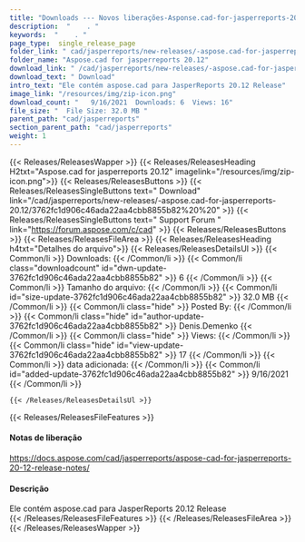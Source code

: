 ```yaml
---
title: "Downloads --- Novos liberações-Asponse.cad-for-jasperreports-20.12." 
description:  "    . " 
keywords:  "    . " 
page_type:  single_release_page
folder_link: " cad/jasperreports/new-releases/-aspose.cad-for-jasperreports-20.12/"
folder_name: "Aspose.cad for jasperreports 20.12"
download_link: " /cad/jasperreports/new-releases/-aspose.cad-for-jasperreports-20.12/3762fc1d906c46ada22aa4cbb8855b82"
download_text: " Download"
intro_text: "Ele contém aspose.cad para JasperReports 20.12 Release"
image_link: "/resources/img/zip-icon.png"
download_count: "   9/16/2021  Downloads: 6  Views: 16"
file_size: "  File Size: 32.0 MB "
parent_path: "cad/jasperreports"
section_parent_path: "cad/jasperreports"
weight: 1
---
```


{{< Releases/ReleasesWapper >}}
  {{< Releases/ReleasesHeading H2txt="Aspose.cad for jasperreports 20.12" imagelink="/resources/img/zip-icon.png">}}
  {{< Releases/ReleasesButtons >}}
    {{< Releases/ReleasesSingleButtons text=" Download" link="/cad/jasperreports/new-releases/-aspose.cad-for-jasperreports-20.12/3762fc1d906c46ada22aa4cbb8855b82%20%20" >}}
    {{< Releases/ReleasesSingleButtons text=" Support Forum " link="https://forum.aspose.com/c/cad" >}}
  {{< Releases/ReleasesButtons >}}
  {{< Releases/ReleasesFileArea >}}
    {{< Releases/ReleasesHeading h4txt="Detalhes do arquivo">}}
    {{< Releases/ReleasesDetailsUl >}}
            {{< Common/li  >}} Downloads: {{< /Common/li >}} 
      {{< Common/li class="downloadcount" id="dwn-update-3762fc1d906c46ada22aa4cbb8855b82" >}} 6 {{< /Common/li >}} 
      {{< Common/li  >}} Tamanho do arquivo: {{< /Common/li >}} 
      {{< Common/li id="size-update-3762fc1d906c46ada22aa4cbb8855b82" >}} 32.0 MB {{< /Common/li >}} 
      {{< Common/li  class="hide" >}} Posted By: {{< /Common/li >}} 
      {{< Common/li class="hide" id="author-update-3762fc1d906c46ada22aa4cbb8855b82" >}} Denis.Demenko {{< /Common/li >}} 
      {{< Common/li class="hide"  >}} Views: {{< /Common/li >}} 
      {{< Common/li class="hide" id="view-update-3762fc1d906c46ada22aa4cbb8855b82" >}} 17 {{< /Common/li >}} 
      {{< Common/li  >}} data adicionada: {{< /Common/li >}} 
      {{< Common/li id="added-update-3762fc1d906c46ada22aa4cbb8855b82" >}} 9/16/2021 {{< /Common/li >}} 

    {{< /Releases/ReleasesDetailsUl >}}

  {{< Releases/ReleasesFileFeatures >}}
      <h4>Notas de liberação</h4><div><a href="https://docs.aspose.com/cad/jasperreports/aspose-cad-for-jasperreports-20-12-release-notes/">https://docs.aspose.com/cad/jasperreports/aspose-cad-for-jasperreports-20-12-release-notes/</a></div><h4>Descrição</h4><div class="HTMLDescription">Ele contém aspose.cad para JasperReports 20.12 Release</div>
  {{< /Releases/ReleasesFileFeatures >}}
 {{< /Releases/ReleasesFileArea >}}
{{< /Releases/ReleasesWapper >}}


